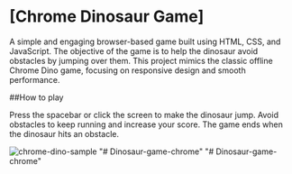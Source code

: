 # [Chrome Dinosaur Game]

A simple and engaging browser-based game built using HTML, CSS, and JavaScript. The objective of the game is to help the dinosaur avoid obstacles by jumping over them. This project mimics the classic offline Chrome Dino game, focusing on responsive design and smooth performance.

##How to play

Press the spacebar or click the screen to make the dinosaur jump.
Avoid obstacles to keep running and increase your score.
The game ends when the dinosaur hits an obstacle.

![chrome-dino-sample](https://user-images.githubusercontent.com/78777681/211173895-312de010-59fa-440b-bd76-d75b99feaa78.png)
"# Dinosaur-game-chrome" 
"# Dinosaur-game-chrome" 
